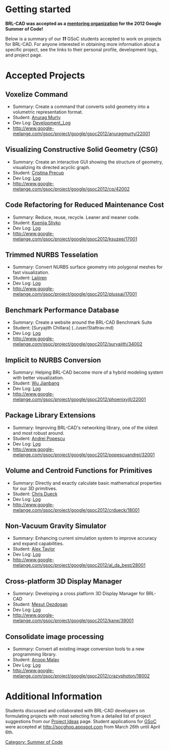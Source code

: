 # Getting started

**BRL-CAD was accepted as a [mentoring
organization](http://www.google-melange.com/gsoc/org/google/gsoc2012/brlcad)
for the 2012 Google Summer of Code!**

Below is a summary of our ***11*** GSoC students accepted to work on
projects for BRL-CAD. For anyone interested in obtaining more
information about a specific project, see the links to their personal
profile, development logs, and project page.

# Accepted Projects

## Voxelize Command

-   Summary: Create a command that converts solid geometry into a
    volumetric representation format.
-   Student: [Anurag Murty](../user/Anuragmurty.md)
-   Dev Log: [Development_Log](../user/Anuragmurty.md#Development_Log.md)
-   <http://www.google-melange.com/gsoc/project/google/gsoc2012/anuragmurty/22001>

## Visualizing Constructive Solid Geometry (CSG)

-   Summary: Create an interactive GUI showing the structure of
    geometry, visualizing its directed acyclic graph.
-   Student: [Cristina Precup](../user/Cprecup.md)
-   Dev Log: [Log](../user/Cprecup/GSoC2012_progress.md)
-   <http://www.google-melange.com/gsoc/project/google/gsoc2012/cp/42002>

## Code Refactoring for Reduced Maintenance Cost

-   Summary: Reduce, reuse, recycle. Leaner and meaner code.
-   Student: [Ksenija Slivko](../user/Ksuzee.md)
-   Dev Log: [Log](../user/Ksuzee/Reports.md)
-   <http://www.google-melange.com/gsoc/project/google/gsoc2012/ksuzee/17001>

## Trimmed NURBS Tesselation

-   Summary: Convert NURBS surface geometry into polygonal meshes for
    fast visualization.
-   Student: [Laijiren](../user/Plussai.md)
-   Dev Log: [Log](../user/Plussai/GSoC_2012_log.md)
-   <http://www.google-melange.com/gsoc/project/google/gsoc2012/plussai/17001>

## Benchmark Performance Database

-   Summary: Create a website around the BRL-CAD Benchmark Suite
-   Student: [Suryajith Chillara] (../user/Stattrav.md)
-   Dev Log: [Log](../user/Stattrav/GSoC2012_log.md)
-   <http://www.google-melange.com/gsoc/project/google/gsoc2012/suryajith/34002>

## Implicit to NURBS Conversion

-   Summary: Helping BRL-CAD become more of a hybrid modeling system
    with better visualization.
-   Student: [Wu Jianbang](../user/Phoenix.md)
-   Dev Log: [Log](../user/Phoenix/GSoc2012/Reports.md)
-   <http://www.google-melange.com/gsoc/project/google/gsoc2012/phoenixyjll/22001>

## Package Library Extensions

-   Summary: Improving BRL-CAD's networking library, one of the oldest
    and most robust around.
-   Student: [Andrei Popescu](../user/Popescu.andrei1991.md)
-   Dev Log: [Log](../user/Popescu.andrei1991.md#GsoC_2012_progress.md)
-   <http://www.google-melange.com/gsoc/project/google/gsoc2012/popescuandrei/32001>

## Volume and Centroid Functions for Primitives

-   Summary: Directly and exactly calculate basic mathematical
    properties for our 3D primitives.
-   Student: [Chris Dueck](../user/Crdueck.md)
-   Dev Log: [Log](../user/Crdueck/log.md)
-   <http://www.google-melange.com/gsoc/project/google/gsoc2012/crdueck/18001>

## Non-Vacuum Gravity Simulator

-   Summary: Enhancing current simulation system to improve accuracy and
    expand capabilities.
-   Student: [Alex Taylor](../user/Al_Da_Best.md)
-   Dev Log: [Log](../user/Al_Da_Best/devlog.md)
-   <http://www.google-melange.com/gsoc/project/google/gsoc2012/al_da_best/28001>

## Cross-platform 3D Display Manager

-   Summary: Developing a cross platform 3D Display Manager for BRL-CAD
-   Student: [Mesut Oezdogan](../user/Mesut.md)
-   Dev Log: [Log](../user/Mesut/Reports.md)
-   <http://www.google-melange.com/gsoc/project/google/gsoc2012/kane/39001>

## Consolidate image processing

-   Summary: Convert all existing image conversion tools to a new
    programming library.
-   Student: [Anoop Malav](../user/Anoop.md)
-   Dev Log: [Log](../user/Anoop/Logs.md)
-   <http://www.google-melange.com/gsoc/project/google/gsoc2012/crazyphoton/18002>

# Additional Information

Students discussed and collaborated with BRL-CAD developers on
formulating projects with most selecting from a detailed list of
project suggestions from our [Project Ideas](Project_Ideas.md)
page. Student applications for [GSoC](../Google_Summer_of_Code.md)
were accepted at <http://socghop.appspot.com> from March 26th until
April 6th.

[Category: Summer of Code](Category:_Summer_of_Code.md)
